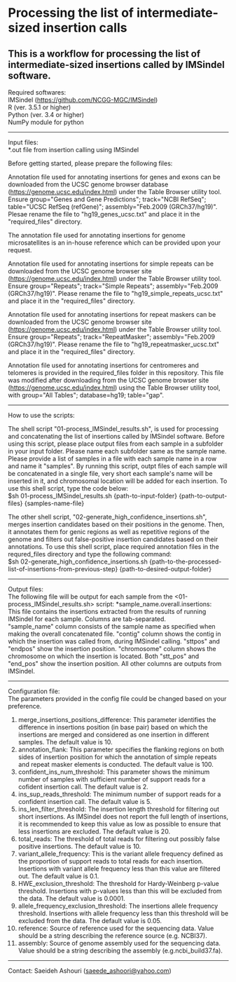 # Processing the list of intermediate-sized insertion calls
This is a workflow for processing the list of intermediate-sized insertions called by IMSindel software.
------------------------------------

Required softwares:   
IMSindel (https://github.com/NCGG-MGC/IMSindel)   
R (ver. 3.5.1 or higher)    
Python (ver. 3.4 or higher)   
NumPy module for python   

------------------------------------    

Input files:    
*.out file from insertion calling using IMSindel    

Before getting started, please prepare the following files:   

Annotation file used for annotating insertions for genes and exons can be downloaded from the UCSC genome browser database (https://genome.ucsc.edu/index.html) under the Table Browser utility tool. Ensure group="Genes and Gene Predictions"; track="NCBI RefSeq"; table="UCSC RefSeq (refGene)"; assembly="Feb.2009 (GRCh37/hg19)". Plesae rename the file to "hg19_genes_ucsc.txt" and place it in the "required_files" directory.   

The annotation file used for annotating insertions for genome microsatellites is an in-house reference which can be provided upon your request. 

Annotation file used for annotating insertions for simple repeats can be downloaded from the UCSC genome browser site (https://genome.ucsc.edu/index.html) under the Table Browser utility tool. Ensure group="Repeats"; track="Simple Repeats"; assembly="Feb.2009 (GRCh37/hg19)". Please rename the file to "hg19_simple_repeats_ucsc.txt" and place it in the "required_files" directory.    

Annotation file used for annotating insertions for repeat maskers can be downloaded from the UCSC genome browser site (https://genome.ucsc.edu/index.html) under the Table Browser utility tool. Ensure group="Repeats"; track="RepeatMasker"; assembly="Feb.2009 (GRCh37/hg19)". Please rename the file to "hg19_repeatmasker_ucsc.txt" and place it in the "required_files" directory.   

Annotation file used for annotating insertions for centromeres and telomeres is provided in the required_files folder in this repository. This file was modified after downloading from the UCSC genome browser site (https://genome.ucsc.edu/index.html) using the Table Browser utility tool, with group="All Tables"; database=hg19; table="gap".    

----------------------------------------
How to use the scripts:

The shell script "01-process_IMSindel_results.sh", is used for processing and concatenating the list of insertions called by IMSindel software. Before using this script, please place output files from each sample in a subfolder in your input folder. Please name each subfolder same as the sample name. Please provide a list of samples in a file with each sample name in a row and name it "samples". By running this script, outpt files of each sample will be concatenated in a single file, very short each sample's name will be inserted in it, and chromosomal location will be added for each insertion. To use this shell script, type the code below:    
$sh 01-process_IMSindel_results.sh {path-to-input-folder} {path-to-output-files} {samples-name-file}

The other shell script, "02-generate_high_confidence_insertions.sh", merges insertion candidates based on their positions in the genome. Then, it annotates them for genic regions as well as repetitive regions of the genome and filters out false-positive insertion candidates based on their annotations. To use this shell script, place required annotation files in the requred_files directory and type the following command:   
$sh 02-generate_high_confidence_insertions.sh {path-to-the-processed-list-of-insertions-from-previous-step} {path-to-desired-output-folder}  
  
-----------------------------------------

Output files:   
The following file will be output for each sample from the <01-process_IMSindel_results.sh> script:
*sample_name.overall.insertions:    
This file contains the insertions extracted from the results of running IMSindel for each sample. Columns are tab-separated.    
"sample_name" column consists of the sample name as specified when making the overall concatenated file.
"contig" column shows the contig in which the insertion was called from, during IMSindel calling.
"sttpos" and "endpos" show the insertion position.
"chromosome" column shows the chromosome on which the insertion is located.
Both "stt_pos" and "end_pos" show the insertion position.
All other columns are outputs from IMSindel.

-----------------------------------------

Configuration file:   
The parameters provided in the config file could be changed based on your preference.   
1) merge_insertions_positions_difference: This parameter identifies the difference in insertions position (in base pair) based on which the insertions are merged and considered as one insertion in different samples. The default value is 10.   
2) annotation_flank: This parameter specifies the flanking regions on both sides of insertion position for which the annotation of simple repeats and repeat masker elements is conducted. The default value is 100.    
3) confident_ins_num_threshold: This parameter shows the minimum number of samples with sufficient number of support reads for a cofident insertion call. The default value is 2.
4) ins_sup_reads_threshold: The minimum number of support reads for a confident insertion call. The default value is 5. 
5) ins_len_filter_threshold: The insertion length threshold for filtering out short insertions. As IMSindel does not report the full length of insertions, it is recommended to keep this value as low as possible to ensure that less insertions are excluded. The default value is 20.    
6) total_reads: The threshold of total reads for filtering out possibly false positive insertions. The default value is 10.   
7) variant_allele_frequency: This is the variant allele frequency defined as the proportion of support reads to total reads for each insertion. Insertions with variant allele frequency less than this value are filtered out. The default value is 0.1.   
8) HWE_exclusion_threshold: The threshold for Hardy-Weinberg p-value threshold. Insertions with p-values less than this will be excluded from the data. The default value is 0.0001.
9) allele_frequency_exclusion_threshold: The insertions allele frequency threshold. Insertions with allele frequency less than this threshold will be excluded from the data. The default value is 0.05.
10) reference: Source of reference used for the sequencing data. Value should be a string describing the reference source (e.g. NCBI37).    
11) assembly: Source of genome assembly used for the sequencing data. Value should be a string describing the assembly (e.g.ncbi_build37.fa).   

----------------------------------------------

Contact: Saeideh Ashouri (saeede_ashoori@yahoo.com)

